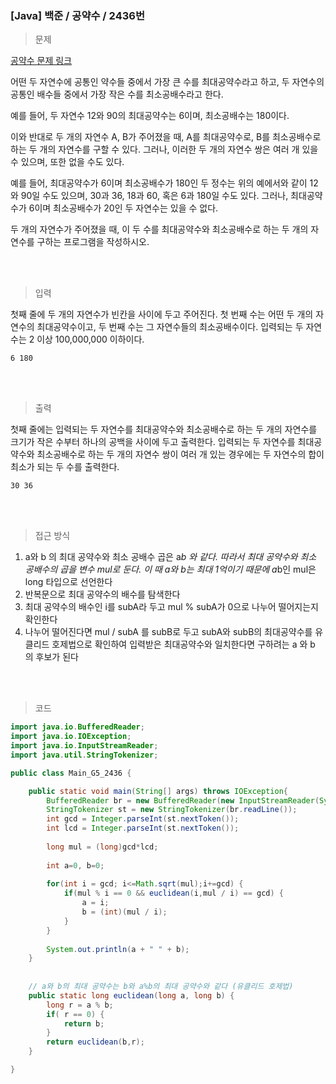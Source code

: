 <h3>[Java] 백준 / 공약수 / 2436번 </h3>

> 문제
> 

[공약수 문제 링크](https://www.acmicpc.net/problem/2436)

어떤 두 자연수에 공통인 약수들 중에서 가장 큰 수를 최대공약수라고 하고, 두 자연수의 공통인 배수들 중에서 가장 작은 수를 최소공배수라고 한다.

예를 들어, 두 자연수 12와 90의 최대공약수는 6이며, 최소공배수는 180이다.

이와 반대로 두 개의 자연수 A, B가 주어졌을 때, A를 최대공약수로, B를 최소공배수로 하는 두 개의 자연수를 구할 수 있다. 그러나, 이러한 두 개의 자연수 쌍은 여러 개 있을 수 있으며, 또한 없을 수도 있다.

예를 들어, 최대공약수가 6이며 최소공배수가 180인 두 정수는 위의 예에서와 같이 12와 90일 수도 있으며, 30과 36, 18과 60, 혹은 6과 180일 수도 있다. 그러나, 최대공약수가 6이며 최소공배수가 20인 두 자연수는 있을 수 없다.

두 개의 자연수가 주어졌을 때, 이 두 수를 최대공약수와 최소공배수로 하는 두 개의 자연수를 구하는 프로그램을 작성하시오.

<br>
<br>

> 입력
> 

첫째 줄에 두 개의 자연수가 빈칸을 사이에 두고 주어진다. 첫 번째 수는 어떤 두 개의 자연수의 최대공약수이고, 두 번째 수는 그 자연수들의 최소공배수이다. 입력되는 두 자연수는 2 이상 100,000,000 이하이다.

```
6 180
```

<br>
<br>

> 출력
> 

첫째 줄에는 입력되는 두 자연수를 최대공약수와 최소공배수로 하는 두 개의 자연수를 크기가 작은 수부터 하나의 공백을 사이에 두고 출력한다. 입력되는 두 자연수를 최대공약수와 최소공배수로 하는 두 개의 자연수 쌍이 여러 개 있는 경우에는 두 자연수의 합이 최소가 되는 두 수를 출력한다.

```
30 36
```

<br>
<br>

> 접근 방식
> 
1. a와 b 의 최대 공약수와 최소 공배수 곱은 a*b 와 같다. 따라서 최대 공약수와 최소 공배수의 곱을 변수 mul로 둔다. 이 때 a와 b는 최대 1억이기 때문에 a*b인 mul은 long 타입으로 선언한다
2. 반복문으로 최대 공약수의 배수를 탐색한다
3. 최대 공약수의 배수인 i를 subA라 두고 mul % subA가 0으로 나누어 떨어지는지 확인한다
4. 나누어 떨어진다면 mul / subA 를 subB로 두고 subA와 subB의 최대공약수를 유클리드 호제법으로 확인하여 입력받은 최대공약수와 일치한다면 구하려는 a 와 b 의 후보가 된다

<br>
<br>

> 코드
> 

```java
import java.io.BufferedReader;
import java.io.IOException;
import java.io.InputStreamReader;
import java.util.StringTokenizer;

public class Main_G5_2436 {

	public static void main(String[] args) throws IOException{
		BufferedReader br = new BufferedReader(new InputStreamReader(System.in));
		StringTokenizer st = new StringTokenizer(br.readLine());
		int gcd = Integer.parseInt(st.nextToken());
		int lcd = Integer.parseInt(st.nextToken());
		
		long mul = (long)gcd*lcd;
		
		int a=0, b=0;
		
		for(int i = gcd; i<=Math.sqrt(mul);i+=gcd) {
			if(mul % i == 0 && euclidean(i,mul / i) == gcd) {
				a = i;
				b = (int)(mul / i);
			}
		}
		
		System.out.println(a + " " + b);
	}
	
	
	// a와 b의 최대 공약수는 b와 a%b의 최대 공약수와 같다 (유클리드 호제법)
	public static long euclidean(long a, long b) {
		long r = a % b;
		if( r == 0) {
			return b;
		}
		return euclidean(b,r);
	}

}

```
